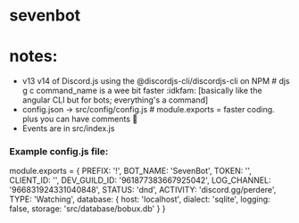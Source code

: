 # sevenbot

# notes:
- v13 v14 of Discord.js using the @discordjs-cli/discordjs-cli on NPM # djs g c command_name is a wee bit faster :idkfam: [basically like the angular CLI but for bots; everything's a command]
- config.json -> src/config/config.js # module.exports = faster coding. plus you can have comments :pray:
- Events are in src/index.js

### Example config.js file:

module.exports = {
    PREFIX: '!',
    BOT_NAME: 'SevenBot',
    TOKEN: '',
    CLIENT_ID: '',
    DEV_GUILD_ID: '961877383667925042',
    LOG_CHANNEL: '966831924331040848',
    STATUS: 'dnd',
    ACTIVITY: 'discord.gg/perdere',
    TYPE: 'Watching',
    database: {
        host: 'localhost',
        dialect: 'sqlite',
        logging: false,
        storage: 'src/database/bobux.db'
    }
}